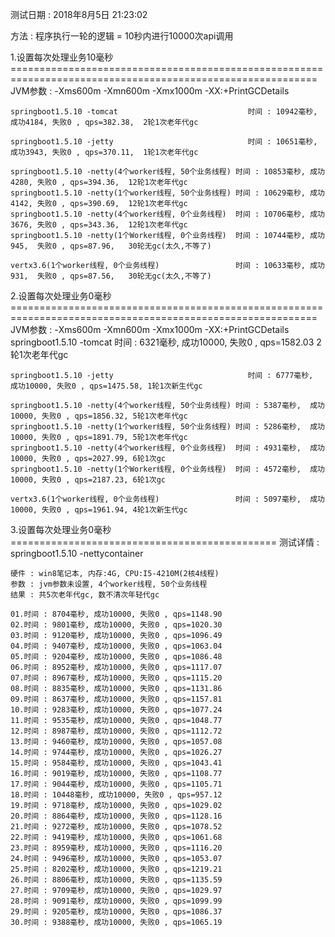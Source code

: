测试日期 : 2018年8月5日 21:23:02

方法 : 程序执行一轮的逻辑 = 10秒内进行10000次api调用

1.设置每次处理业务10毫秒 ===========================================================================================================
	JVM参数 : -Xms600m -Xmn600m -Xmx1000m -XX:+PrintGCDetails
	
	springboot1.5.10 -tomcat  							 时间 : 10942毫秒, 成功4184, 失败0 , qps=382.38,  2轮1次老年代gc

	springboot1.5.10 -jetty								 时间 : 10651毫秒, 成功3943, 失败0 , qps=370.11,  1轮1次老年代gc

	springboot1.5.10 -netty(4个worker线程, 50个业务线程) 时间 : 10853毫秒, 成功4280, 失败0 , qps=394.36,  12轮1次老年代gc
	springboot1.5.10 -netty(1个worker线程, 50个业务线程) 时间 : 10629毫秒, 成功4142, 失败0 , qps=390.69,  12轮1次老年代gc
	springboot1.5.10 -netty(4个worker线程, 0个业务线程)	 时间 : 10706毫秒, 成功3676, 失败0 , qps=343.36,  12轮1次老年代gc
	springboot1.5.10 -netty(1个Worker线程, 0个业务线程)	 时间 : 10744毫秒, 成功945,  失败0 , qps=87.96,   30轮无gc(太久,不等了)

	vertx3.6(1个worker线程, 0个业务线程) 				 时间 : 10633毫秒, 成功931,  失败0 , qps=87.56,   30轮无gc(太久,不等了)

	
2.设置每次处理业务0毫秒===========================================================================================================
	JVM参数 : -Xms600m -Xmn600m -Xmx1000m -XX:+PrintGCDetails
	springboot1.5.10 -tomcat  							 时间 : 6321毫秒,  成功10000, 失败0 , qps=1582.03  2轮1次老年代gc
	
	springboot1.5.10 -jetty								 时间 : 6777毫秒,  成功10000, 失败0 , qps=1475.58, 1轮1次新生代gc		
	
	springboot1.5.10 -netty(4个worker线程, 50个业务线程) 时间 : 5387毫秒,  成功10000, 失败0 , qps=1856.32, 5轮1次老年代gc	
	springboot1.5.10 -netty(1个worker线程, 50个业务线程) 时间 : 5286毫秒,  成功10000, 失败0 , qps=1891.79, 5轮1次老年代gc											
	springboot1.5.10 -netty(4个worker线程, 0个业务线程)	 时间 : 4931毫秒,  成功10000, 失败0 , qps=2027.99, 6轮1次gc
	springboot1.5.10 -netty(1个Worker线程, 0个业务线程)	 时间 : 4572毫秒,  成功10000, 失败0 , qps=2187.23, 6轮1次gc

	vertx3.6(1个worker线程, 0个业务线程)				 时间 : 5097毫秒,  成功10000, 失败0 , qps=1961.94, 4轮1次新生代gc


3.设置每次处理业务0毫秒==============================================
	测试详情 : springboot1.5.10 -nettycontainer
	
	硬件 : win8笔记本, 内存:4G, CPU:I5-4210M(2核4线程)
	参数 : jvm参数未设置, 4个worker线程, 50个业务线程
	结果 : 共5次老年代gc, 数不清次年轻代gc
	
	01.时间 : 8704毫秒, 成功10000, 失败0 , qps=1148.90
	02.时间 : 9801毫秒, 成功10000, 失败0 , qps=1020.30
	03.时间 : 9120毫秒, 成功10000, 失败0 , qps=1096.49
	04.时间 : 9407毫秒, 成功10000, 失败0 , qps=1063.04
	05.时间 : 9204毫秒, 成功10000, 失败0 , qps=1086.48
	06.时间 : 8952毫秒, 成功10000, 失败0 , qps=1117.07
	07.时间 : 8967毫秒, 成功10000, 失败0 , qps=1115.20
	08.时间 : 8835毫秒, 成功10000, 失败0 , qps=1131.86
	09.时间 : 8637毫秒, 成功10000, 失败0 , qps=1157.81
	10.时间 : 9283毫秒, 成功10000, 失败0 , qps=1077.24
	11.时间 : 9535毫秒, 成功10000, 失败0 , qps=1048.77
	12.时间 : 8987毫秒, 成功10000, 失败0 , qps=1112.72
	13.时间 : 9460毫秒, 成功10000, 失败0 , qps=1057.08
	14.时间 : 9744毫秒, 成功10000, 失败0 , qps=1026.27
	15.时间 : 9584毫秒, 成功10000, 失败0 , qps=1043.41
	16.时间 : 9019毫秒, 成功10000, 失败0 , qps=1108.77
	17.时间 : 9044毫秒, 成功10000, 失败0 , qps=1105.71
	18.时间 : 10448毫秒, 成功10000, 失败0 , qps=957.12
	19.时间 : 9718毫秒, 成功10000, 失败0 , qps=1029.02
	20.时间 : 8864毫秒, 成功10000, 失败0 , qps=1128.16
	21.时间 : 9272毫秒, 成功10000, 失败0 , qps=1078.52
	22.时间 : 9419毫秒, 成功10000, 失败0 , qps=1061.68
	23.时间 : 8959毫秒, 成功10000, 失败0 , qps=1116.20
	24.时间 : 9496毫秒, 成功10000, 失败0 , qps=1053.07
	25.时间 : 8202毫秒, 成功10000, 失败0 , qps=1219.21
	26.时间 : 8806毫秒, 成功10000, 失败0 , qps=1135.59
	27.时间 : 9709毫秒, 成功10000, 失败0 , qps=1029.97
	28.时间 : 9091毫秒, 成功10000, 失败0 , qps=1099.99
	29.时间 : 9205毫秒, 成功10000, 失败0 , qps=1086.37
	30.时间 : 9388毫秒, 成功10000, 失败0 , qps=1065.19